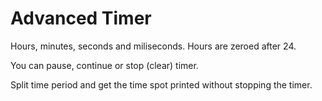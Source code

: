 # Advanced Timer

Hours, minutes, seconds and miliseconds. Hours are zeroed after 24.

You can pause, continue or stop (clear) timer.

Split time period and get the time spot printed without stopping the timer.
